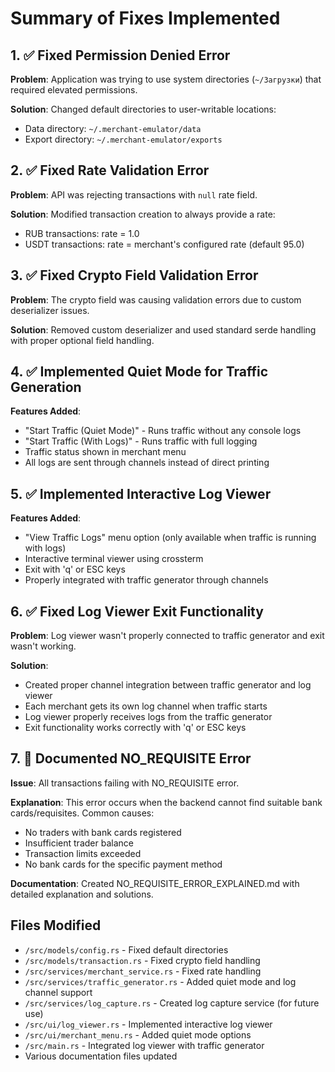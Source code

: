 # Summary of Fixes Implemented

## 1. ✅ Fixed Permission Denied Error
**Problem**: Application was trying to use system directories (`~/Загрузки`) that required elevated permissions.

**Solution**: Changed default directories to user-writable locations:
- Data directory: `~/.merchant-emulator/data`
- Export directory: `~/.merchant-emulator/exports`

## 2. ✅ Fixed Rate Validation Error
**Problem**: API was rejecting transactions with `null` rate field.

**Solution**: Modified transaction creation to always provide a rate:
- RUB transactions: rate = 1.0
- USDT transactions: rate = merchant's configured rate (default 95.0)

## 3. ✅ Fixed Crypto Field Validation Error
**Problem**: The crypto field was causing validation errors due to custom deserializer issues.

**Solution**: Removed custom deserializer and used standard serde handling with proper optional field handling.

## 4. ✅ Implemented Quiet Mode for Traffic Generation
**Features Added**:
- "Start Traffic (Quiet Mode)" - Runs traffic without any console logs
- "Start Traffic (With Logs)" - Runs traffic with full logging
- Traffic status shown in merchant menu
- All logs are sent through channels instead of direct printing

## 5. ✅ Implemented Interactive Log Viewer
**Features Added**:
- "View Traffic Logs" menu option (only available when traffic is running with logs)
- Interactive terminal viewer using crossterm
- Exit with 'q' or ESC keys
- Properly integrated with traffic generator through channels

## 6. ✅ Fixed Log Viewer Exit Functionality
**Problem**: Log viewer wasn't properly connected to traffic generator and exit wasn't working.

**Solution**: 
- Created proper channel integration between traffic generator and log viewer
- Each merchant gets its own log channel when traffic starts
- Log viewer properly receives logs from the traffic generator
- Exit functionality works correctly with 'q' or ESC keys

## 7. 📝 Documented NO_REQUISITE Error
**Issue**: All transactions failing with NO_REQUISITE error.

**Explanation**: This error occurs when the backend cannot find suitable bank cards/requisites. Common causes:
- No traders with bank cards registered
- Insufficient trader balance
- Transaction limits exceeded
- No bank cards for the specific payment method

**Documentation**: Created NO_REQUISITE_ERROR_EXPLAINED.md with detailed explanation and solutions.

## Files Modified
- `/src/models/config.rs` - Fixed default directories
- `/src/models/transaction.rs` - Fixed crypto field handling
- `/src/services/merchant_service.rs` - Fixed rate handling
- `/src/services/traffic_generator.rs` - Added quiet mode and log channel support
- `/src/services/log_capture.rs` - Created log capture service (for future use)
- `/src/ui/log_viewer.rs` - Implemented interactive log viewer
- `/src/ui/merchant_menu.rs` - Added quiet mode options
- `/src/main.rs` - Integrated log viewer with traffic generator
- Various documentation files updated